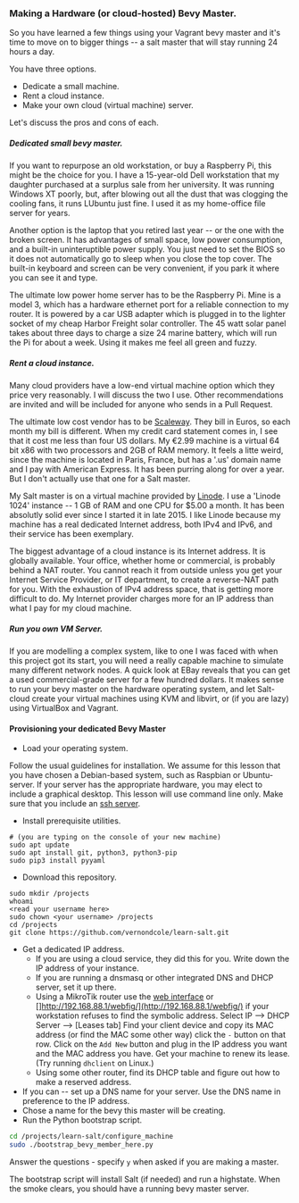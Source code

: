### Making a Hardware (or cloud-hosted) Bevy Master.

So you have learned a few things using your Vagrant bevy master and it's time to
move on to bigger things -- a salt master that will
stay running 24 hours a day.

You have three options.

- Dedicate a small machine.
- Rent a cloud instance.
- Make your own cloud (virtual machine) server.

Let's discuss the pros and cons of each.

##### Dedicated small bevy master.

If you want to repurpose an old workstation, or buy a Raspberry Pi,
this might be the choice for you. I have a 15-year-old Dell workstation that
my daughter purchased at a surplus sale from her university.
It was running Windows XT poorly, but, after blowing out all the dust
that was clogging the cooling fans, it runs LUbuntu just fine. 
I used it as my home-office file server for years.

Another option is the laptop that you retired last year 
-- or the one with the broken screen.
It has advantages of small space, low power consumption, and a built-in
uninteruptible power supply.  You just need to set the BIOS so it
does not automatically go to sleep when you close the top cover.
The built-in keyboard and screen can be very convenient, if you park it 
where you can see it and type.

The ultimate low power home server has to be the Raspberry Pi.
Mine is a model 3, which has a hardware ethernet port for a reliable
connection to my router. It is powered by a car USB adapter which 
is plugged in to the lighter socket of my cheap Harbor Freight
solar controller. The 45 watt solar panel takes about three days
to charge a size 24 marine battery, which will run the Pi for about
a week. Using it makes me feel all green and fuzzy.

##### Rent a cloud instance.

Many cloud providers have a low-end virtual machine option which they
price very reasonably. I will discuss the two I use. Other recommendations
are invited and will be included for anyone who sends in a Pull Request.

The ultimate low cost vendor has to be [Scaleway](https://www.scaleway.com/).
They bill in Euros, so each month my bill is different. When my credit
card statement comes in, I see that it cost me less than four US dollars.
My €2.99 machine is a virtual 64 bit x86 with two processors and 2GB of RAM memory.
It feels a litte weird, since the machine is located in Paris, France, but has
a '.us' domain name and I pay with American Express. It has been purring
along for over a year. But I don't actually use that one for a Salt master.

My Salt master is on a virtual machine provided by [Linode](https://www.linode.com/).
I use a 'Linode 1024' instance -- 1 GB of RAM and one CPU for $5.00 a month.
It has been absolutly solid ever since I started it in late 2015. I like
Linode because my machine has a real dedicated Internet address, both IPv4 and IPv6,
and their service has been exemplary.

The biggest advantage of a cloud instance is its Internet address. It is globally
available. Your office, whether home or commercial, is probably behind a NAT router.
You cannot reach it from outside unless you get your Internet Service Provider,
or IT department, to create a reverse-NAT path for you. With the exhaustion of
IPv4 address space, that is getting more difficult to do. My Internet provider
charges more for an IP address than what I pay for my cloud machine.

##### Run you own VM Server.

If you are modelling a complex system, like to one I was faced with when this project
got its start, you will need a really capable machine to simulate many different network
nodes. A quick look at EBay reveals that you can get a used commercial-grade server for
a few hundred dollars. It makes sense to run your bevy master on the hardware operating system,
and let Salt-cloud create your virtual machines using KVM and libvirt, or (if you are lazy)
using VirtualBox and Vagrant.

#### Provisioning your dedicated Bevy Master

- Load your operating system.

Follow the usual guidelines for installation. We assume for this lesson that you have chosen
a Debian-based system, such as Raspbian or Ubuntu-server. If your server has the appropriate
hardware, you may elect to include a graphical desktop. This lesson will use command line only.
Make sure that you include an [ssh server](https://help.ubuntu.com/lts/serverguide/openssh-server.html).

- Install prerequisite utilities.
```(bash)
# (you are typing on the console of your new machine)
sudo apt update
sudo apt install git, python3, python3-pip
sudo pip3 install pyyaml
```
- Download this repository.
```(bash)
sudo mkdir /projects
whoami
<read your username here>
sudo chown <your username> /projects
cd /projects
git clone https://github.com/vernondcole/learn-salt.git
```
- Get a dedicated IP address.
  * If you are using a cloud service, they did this for you. Write down the IP address of your instance.
  * If you are running a dnsmasq or other integrated DNS and DHCP server, set it up there.
  * Using a MikroTik router use the [web interface](http://router/webfig/) 
  or []http://192.168.88.1/webfig/](http://192.168.88.1/webfig/) if your workstation refuses to find the symbolic address.
  Select IP --> DHCP Server --> [Leases tab]
  Find your client device and copy its MAC address (or find the MAC some other way) click the `-` button on that row.
  Click on the `Add New` button and plug in the IP address you want and the MAC address you have.
  Get your machine to renew its lease. (Try running `dhclient` on Linux.)
  * Using some other router, find its DHCP table and figure out how to make a reserved address.
- If you can -- set up a DNS name for your server. Use the DNS name in preference to the IP address.
- Chose a name for the bevy this master will be creating.
- Run the Python bootstrap script.
```bash
cd /projects/learn-salt/configure_machine
sudo ./bootstrap_bevy_member_here.py
```
Answer the questions - specify `y` when asked if you are making a master.

The bootstrap script will install Salt (if needed) and run a highstate. 
When the smoke clears, you should have a running bevy master server.
